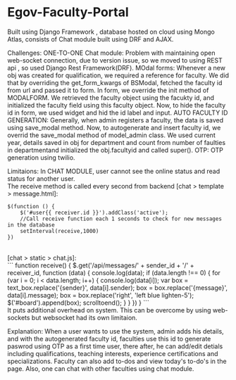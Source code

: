 # Egov-Faculty-Portal
Built using Django Framework , database hosted on cloud using Mongo Atlas, consists of Chat module built using DRF and AJAX.


Challenges: ONE-TO-ONE Chat module: Problem with maintaining open web-socket connection, due to version issue, so we moved to using REST api , so used Django Rest Framework(DRF). MOdal forms: Whenever a new obj was created for qualification, we required a reference for faculty. We did that by overriding the get_form_kwargs of BSModal, fetched the faculty id from url and passed it to form. In form, we override the init method of MODALFORM. We retrieved the faculty object using the facukty id, and initialized the faculty field using this faculty object. Now, to hide the faculty id in form, we used widget and hid the id label and input. AUTO FACULTY ID GENERATION: Generally, when admin registers a faculty, the data is saved using save_modal method. Now, to autogenerate and insert faculty id, we overrid the save_modal method of model_admin class. We used current year, details saved in obj for department and count from number of faulties in departmentand initialized the obj.facultyid and called super(). OTP: OTP generation using twilio.

Limitaions: In CHAT MODULE, user cannot see the online status and read status for another user. <br />
The receive method is called every second from backend [chat > template > message.html]:
```
$(function () {
    $('#user{{ receiver.id }}').addClass('active');
    //Call receive function each 1 seconds to check for new messages in the database
    setInterval(receive,1000)
})
```
<br />
[chat > static > chat.js]:
<br />
```
function receive() {
    $.get('/api/messages/' + sender_id + '/' + receiver_id, function (data) {
        console.log(data);
        if (data.length !== 0) {
            for (var i = 0; i < data.length; i++) {
                console.log(data[i]);
                var box = text_box.replace('{sender}', data[i].sender);
                box = box.replace('{message}', data[i].message);
                box = box.replace('right', 'left blue lighten-5');
                $('#board').append(box);
                scrolltoend();
            }
        }
    })
}
```
<br />
It puts additional overhead on system. This can be overcome by using web-sockets but websocket had its own limitaion.

Explanation: When a user wants to use the system, admin adds his details, and with the autogenerated faculty id, faculties use this id to generate paswrod using OTP as a first time user, there after, he can add/edit detials including qualifications, teaching interests, experience certifications and specializations. Faculty can also add to-dos and view today's to-do's in the page. Also, one can chat with other faculties using chat module.


